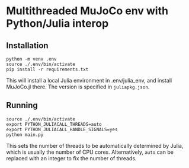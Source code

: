 # Multithreaded MuJoCo env with Python/Julia interop

## Installation
```
python -m venv .env
source ./.env/bin/activate
pip install -r requirements.txt
```
This will install a local Julia environment in .env/julia_env, and install MuJoCo.jl there. The version is specified in `juliapkg.json`.

## Running
```
source ./.env/bin/activate
export PYTHON_JULIACALL_THREADS=auto
export PYTHON_JULIACALL_HANDLE_SIGNALS=yes
python main.py
```
This sets the number of threads to be automatically determined by Julia, which is usually the number of CPU cores. Alternatively, `auto` can be replaced with an integer to fix the number of threads.